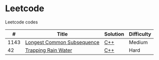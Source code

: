 # Leetcode
Leetcode codes

| # | Title | Solution | Difficulty |
|---| ----- | -------- | ---------- |
|1143|[Longest Common Subsequence](https://leetcode.com/problems/longest-common-subsequence/) | [C++](./algorithms/longestCommonSubsequence)|Medium|
|42|[Trapping Rain Water](https://leetcode.com/problems/longest-common-subsequence/) | [C++](./algorithms/trapping_rain_water.cpp)|Hard|
